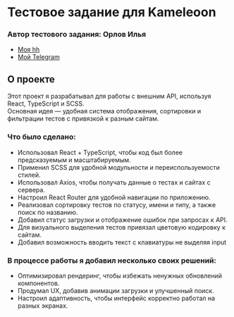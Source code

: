 # Тестовое задание для Kameleoon

### Автор тестового задания: Орлов Илья
- [Моя hh](https://hh.ru/resume/330e7adcff0c380a520039ed1f447869784436)
- [Мой Telegram](https://t.me/Elder1y)

## О проекте
Этот проект я разрабатывал для работы с внешним API, используя React, TypeScript и SCSS.  
Основная идея — удобная система отображения, сортировки и фильтрации тестов с привязкой к разным сайтам.

### Что было сделано:
- Использовал React + TypeScript, чтобы код был более предсказуемым и масштабируемым.
- Применил SCSS для удобной модульности и переиспользуемости стилей.
- Использовал Axios, чтобы получать данные о тестах и сайтах с сервера.
- Настроил React Router для удобной навигации по приложению.
- Реализовал сортировку тестов по статусу, имени и типу, а также поиск по названию.
- Добавил статус загрузки и отображение ошибок при запросах к API.
- Для визуального выделения тестов привязал цветовую кодировку к сайтам.
- Добавил возможность вводить текст с клавиатуры не выделяя input

### В процессе работы я добавил несколько своих решений:
- Оптимизировал рендеринг, чтобы избежать ненужных обновлений компонентов.
- Продумал UX, добавив анимации загрузки и улучшенный поиск.
- Настроил адаптивность, чтобы интерфейс корректно работал на разных экранах.

